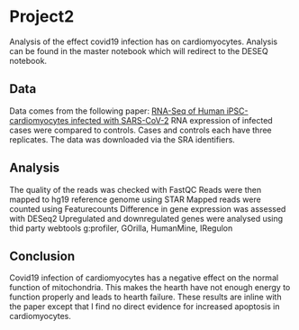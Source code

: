 # Project2

Analysis of the effect covid19 infection has on cardiomyocytes.
Analysis can be found in the master notebook which will redirect to the DESEQ notebook.

Data
---
Data comes from the following paper: [RNA-Seq of Human iPSC-cardiomyocytes infected with SARS-CoV-2](https://www.ncbi.nlm.nih.gov/geo/query/acc.cgi?acc=GSE150392)
RNA expression of infected cases were compared to controls. Cases and controls each have three replicates.
The data was downloaded via the SRA identifiers.

Analysis
---
The quality of the reads was checked with FastQC
Reads were then mapped to hg19 reference genome using STAR
Mapped reads were counted using Featurecounts
Difference in gene expression was assessed with DESeq2
Upregulated and downregulated genes were analysed using thid party webtools g:profiler, GOrilla, HumanMine, IRegulon

Conclusion
---
Covid19 infection of cardiomyocytes has a negative effect on the normal function of mitochondria. This makes the hearth have not enough energy to function properly and leads to hearth failure. These results are inline with the paper except that I find no direct evidence for increased apoptosis in cardiomyocytes.
